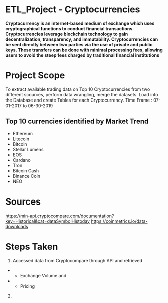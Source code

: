 # ETL_Project - Cryptocurrencies

**Cryptocurrency is an internet-based medium of exchange which uses cryptographical functions to conduct financial transactions. Cryptocurrencies leverage blockchain technology to gain decentralization, transparency, and immutability.
Cryptocurrencies can be sent directly between two parties via the use of private and public keys.  These transfers can be done with minimal processing fees, allowing users to avoid the steep fees charged by traditional financial institutions**


# Project Scope

To extract available trading data on Top 10 Cryptocurrencies from two different scources, perform data wrangling, merge the datasets. Load into the Database and create Tables for each Cryptocurrency. 
Time Frame : 07-01-2017 to 06-30-2019

## Top 10 currencies identified by Market Trend
- Ethereum
- Litecoin
- Bitcoin
- Stellar Lumens
- EOS
- Cardano
- Tron
- Bitcoin Cash
- Binance Coin
- NEO


# Sources
https://min-api.cryptocompare.com/documentation?key=Historical&cat=dataSymbolHistoday
https://coinmetrics.io/data-downloads

# Steps Taken

1. Accessed data from Cryptocompare through API and retrieved  
- - Exchange Volume and
- - Pricing
2.
